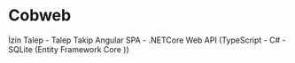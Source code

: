 # Cobweb
İzin Talep - Talep Takip
Angular SPA - .NETCore Web API (TypeScript - C# - SQLite (Entity Framework Core ))
